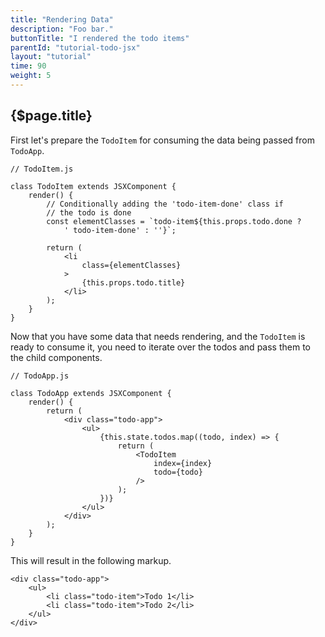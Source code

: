 ```yaml
---
title: "Rendering Data"
description: "Foo bar."
buttonTitle: "I rendered the todo items"
parentId: "tutorial-todo-jsx"
layout: "tutorial"
time: 90
weight: 5
---
```


## {$page.title}

First let's prepare the `TodoItem` for consuming the data being passed
from `TodoApp`.

```text/jsx
// TodoItem.js

class TodoItem extends JSXComponent {
	render() {
		// Conditionally adding the 'todo-item-done' class if
		// the todo is done
		const elementClasses = `todo-item${this.props.todo.done ?
			' todo-item-done' : ''}`;

		return (
			<li
				class={elementClasses}
			>
				{this.props.todo.title}
			</li>
		);
	}
}
```

Now that you have some data that needs rendering, and the `TodoItem` is ready to
consume it, you need to iterate over the todos and pass them to the child
components.

```text/jsx
// TodoApp.js

class TodoApp extends JSXComponent {
	render() {
		return (
			<div class="todo-app">
				<ul>
					{this.state.todos.map((todo, index) => {
						return (
							<TodoItem
								index={index}
								todo={todo}
							/>
						);
					})}
				</ul>
			</div>
		);
	}
}
```

This will result in the following markup.

```text/xml
<div class="todo-app">
	<ul>
		<li class="todo-item">Todo 1</li>
		<li class="todo-item">Todo 2</li>
	</ul>
</div>
```
